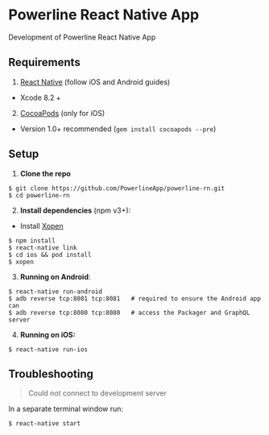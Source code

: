 # Powerline React Native App

Development of Powerline React Native App

## Requirements

1. [React Native](http://facebook.github.io/react-native/docs/getting-started.html) (follow iOS and Android guides)
  - Xcode 8.2 +
2. [CocoaPods](http://cocoapods.org) (only for iOS)
  - Version 1.0+ recommended (`gem install cocoapods --pre`)
  
## Setup

1. **Clone the repo**

  ```
  $ git clone https://github.com/PowerlineApp/powerline-rn.git
  $ cd powerline-rn
  ```

2. **Install dependencies** (npm v3+):
  - Install [Xopen](https://github.com/paulomendes/xopen)
  ```
  $ npm install
  $ react-native link
  $ cd ios && pod install
  $ xopen
  ```
  
3. **Running on Android**:

  ```
  $ react-native run-android
  $ adb reverse tcp:8081 tcp:8081   # required to ensure the Android app can
  $ adb reverse tcp:8080 tcp:8080   # access the Packager and GraphQL server
  ```


4. **Running on iOS:**

  ```
  $ react-native run-ios
  ```
  
## Troubleshooting

> Could not connect to development server

In a separate terminal window run:

  ```
  $ react-native start
  ```
